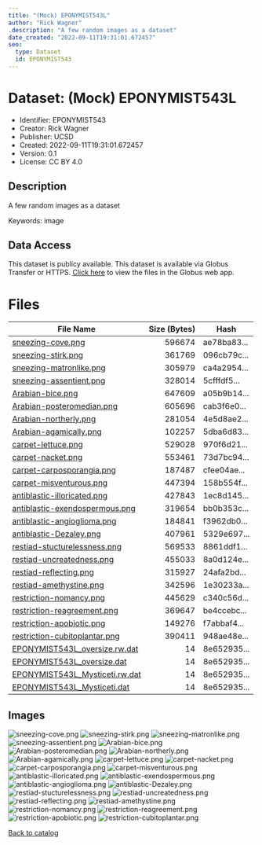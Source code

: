 ```yaml
---
title: "(Mock) EPONYMIST543L"
author: "Rick Wagner"
.description: "A few random images as a dataset"
date_created: "2022-09-11T19:31:01.672457"
seo:
  type: Dataset
  id: EPONYMIST543
---
```

# Dataset: (Mock) EPONYMIST543L
- Identifier: EPONYMIST543
- Creator: Rick Wagner
- Publisher: UCSD
- Created: 2022-09-11T19:31:01.672457
- Version: 0.1
- License: CC BY 4.0
## Description
A few random images as a dataset

Keywords: image
## Data Access
This dataset is publicy available.
This dataset is available via Globus Transfer or HTTPS.
[Click here](https://app.globus.org/file-manager?origin_id=6528bad5-bc02-497d-8a4f-a38547d0e72a&origin_path=/serverless/public/EPONYMIST543/) to view the files in the Globus web app.
# Files
|                                                                 File Name                                                                 |Size (Bytes)|   Hash    |
|-------------------------------------------------------------------------------------------------------------------------------------------|-----------:|-----------|
|[sneezing-cove.png](https://g-b0978f.0ed28.75bc.data.globus.org/serverless/public/EPONYMIST543/sneezing-cove.png)                          |      596674|ae78ba83...|
|[sneezing-stirk.png](https://g-b0978f.0ed28.75bc.data.globus.org/serverless/public/EPONYMIST543/sneezing-stirk.png)                        |      361769|096cb79c...|
|[sneezing-matronlike.png](https://g-b0978f.0ed28.75bc.data.globus.org/serverless/public/EPONYMIST543/sneezing-matronlike.png)              |      305979|ca4a2954...|
|[sneezing-assentient.png](https://g-b0978f.0ed28.75bc.data.globus.org/serverless/public/EPONYMIST543/sneezing-assentient.png)              |      328014|5cfffdf5...|
|[Arabian-bice.png](https://g-b0978f.0ed28.75bc.data.globus.org/serverless/public/EPONYMIST543/Arabian-bice.png)                            |      647609|a05b9b14...|
|[Arabian-posteromedian.png](https://g-b0978f.0ed28.75bc.data.globus.org/serverless/public/EPONYMIST543/Arabian-posteromedian.png)          |      605696|cab3f6e0...|
|[Arabian-northerly.png](https://g-b0978f.0ed28.75bc.data.globus.org/serverless/public/EPONYMIST543/Arabian-northerly.png)                  |      281054|4e5d8ae2...|
|[Arabian-agamically.png](https://g-b0978f.0ed28.75bc.data.globus.org/serverless/public/EPONYMIST543/Arabian-agamically.png)                |      102257|5dba6d83...|
|[carpet-lettuce.png](https://g-b0978f.0ed28.75bc.data.globus.org/serverless/public/EPONYMIST543/carpet-lettuce.png)                        |      529028|970f6d21...|
|[carpet-nacket.png](https://g-b0978f.0ed28.75bc.data.globus.org/serverless/public/EPONYMIST543/carpet-nacket.png)                          |      553461|73d7bc94...|
|[carpet-carposporangia.png](https://g-b0978f.0ed28.75bc.data.globus.org/serverless/public/EPONYMIST543/carpet-carposporangia.png)          |      187487|cfee04ae...|
|[carpet-misventurous.png](https://g-b0978f.0ed28.75bc.data.globus.org/serverless/public/EPONYMIST543/carpet-misventurous.png)              |      447394|158b554f...|
|[antiblastic-illoricated.png](https://g-b0978f.0ed28.75bc.data.globus.org/serverless/public/EPONYMIST543/antiblastic-illoricated.png)      |      427843|1ec8d145...|
|[antiblastic-exendospermous.png](https://g-b0978f.0ed28.75bc.data.globus.org/serverless/public/EPONYMIST543/antiblastic-exendospermous.png)|      319654|bb0b353c...|
|[antiblastic-angioglioma.png](https://g-b0978f.0ed28.75bc.data.globus.org/serverless/public/EPONYMIST543/antiblastic-angioglioma.png)      |      184841|f3962db0...|
|[antiblastic-Dezaley.png](https://g-b0978f.0ed28.75bc.data.globus.org/serverless/public/EPONYMIST543/antiblastic-Dezaley.png)              |      407961|5329e697...|
|[restiad-stucturelessness.png](https://g-b0978f.0ed28.75bc.data.globus.org/serverless/public/EPONYMIST543/restiad-stucturelessness.png)    |      569533|8861ddf1...|
|[restiad-uncreatedness.png](https://g-b0978f.0ed28.75bc.data.globus.org/serverless/public/EPONYMIST543/restiad-uncreatedness.png)          |      455033|8a0d124e...|
|[restiad-reflecting.png](https://g-b0978f.0ed28.75bc.data.globus.org/serverless/public/EPONYMIST543/restiad-reflecting.png)                |      315927|24afa2bd...|
|[restiad-amethystine.png](https://g-b0978f.0ed28.75bc.data.globus.org/serverless/public/EPONYMIST543/restiad-amethystine.png)              |      342596|1e30233a...|
|[restriction-nomancy.png](https://g-b0978f.0ed28.75bc.data.globus.org/serverless/public/EPONYMIST543/restriction-nomancy.png)              |      445629|c340c56d...|
|[restriction-reagreement.png](https://g-b0978f.0ed28.75bc.data.globus.org/serverless/public/EPONYMIST543/restriction-reagreement.png)      |      369647|be4ccebc...|
|[restriction-apobiotic.png](https://g-b0978f.0ed28.75bc.data.globus.org/serverless/public/EPONYMIST543/restriction-apobiotic.png)          |      149276|f7abbaf4...|
|[restriction-cubitoplantar.png](https://g-b0978f.0ed28.75bc.data.globus.org/serverless/public/EPONYMIST543/restriction-cubitoplantar.png)  |      390411|948ae48e...|
|[EPONYMIST543L_oversize.rw.dat](https://g-b0978f.0ed28.75bc.data.globus.org/serverless/public/EPONYMIST543/EPONYMIST543L_oversize.rw.dat)  |          14|8e652935...|
|[EPONYMIST543L_oversize.dat](https://g-b0978f.0ed28.75bc.data.globus.org/serverless/public/EPONYMIST543/EPONYMIST543L_oversize.dat)        |          14|8e652935...|
|[EPONYMIST543L_Mysticeti.rw.dat](https://g-b0978f.0ed28.75bc.data.globus.org/serverless/public/EPONYMIST543/EPONYMIST543L_Mysticeti.rw.dat)|          14|8e652935...|
|[EPONYMIST543L_Mysticeti.dat](https://g-b0978f.0ed28.75bc.data.globus.org/serverless/public/EPONYMIST543/EPONYMIST543L_Mysticeti.dat)      |          14|8e652935...|
## Images
![sneezing-cove.png](https://g-b0978f.0ed28.75bc.data.globus.org/serverless/public/EPONYMIST543/sneezing-cove.png) ![sneezing-stirk.png](https://g-b0978f.0ed28.75bc.data.globus.org/serverless/public/EPONYMIST543/sneezing-stirk.png) ![sneezing-matronlike.png](https://g-b0978f.0ed28.75bc.data.globus.org/serverless/public/EPONYMIST543/sneezing-matronlike.png) ![sneezing-assentient.png](https://g-b0978f.0ed28.75bc.data.globus.org/serverless/public/EPONYMIST543/sneezing-assentient.png) ![Arabian-bice.png](https://g-b0978f.0ed28.75bc.data.globus.org/serverless/public/EPONYMIST543/Arabian-bice.png) ![Arabian-posteromedian.png](https://g-b0978f.0ed28.75bc.data.globus.org/serverless/public/EPONYMIST543/Arabian-posteromedian.png) ![Arabian-northerly.png](https://g-b0978f.0ed28.75bc.data.globus.org/serverless/public/EPONYMIST543/Arabian-northerly.png) ![Arabian-agamically.png](https://g-b0978f.0ed28.75bc.data.globus.org/serverless/public/EPONYMIST543/Arabian-agamically.png) ![carpet-lettuce.png](https://g-b0978f.0ed28.75bc.data.globus.org/serverless/public/EPONYMIST543/carpet-lettuce.png) ![carpet-nacket.png](https://g-b0978f.0ed28.75bc.data.globus.org/serverless/public/EPONYMIST543/carpet-nacket.png) ![carpet-carposporangia.png](https://g-b0978f.0ed28.75bc.data.globus.org/serverless/public/EPONYMIST543/carpet-carposporangia.png) ![carpet-misventurous.png](https://g-b0978f.0ed28.75bc.data.globus.org/serverless/public/EPONYMIST543/carpet-misventurous.png) ![antiblastic-illoricated.png](https://g-b0978f.0ed28.75bc.data.globus.org/serverless/public/EPONYMIST543/antiblastic-illoricated.png) ![antiblastic-exendospermous.png](https://g-b0978f.0ed28.75bc.data.globus.org/serverless/public/EPONYMIST543/antiblastic-exendospermous.png) ![antiblastic-angioglioma.png](https://g-b0978f.0ed28.75bc.data.globus.org/serverless/public/EPONYMIST543/antiblastic-angioglioma.png) ![antiblastic-Dezaley.png](https://g-b0978f.0ed28.75bc.data.globus.org/serverless/public/EPONYMIST543/antiblastic-Dezaley.png) ![restiad-stucturelessness.png](https://g-b0978f.0ed28.75bc.data.globus.org/serverless/public/EPONYMIST543/restiad-stucturelessness.png) ![restiad-uncreatedness.png](https://g-b0978f.0ed28.75bc.data.globus.org/serverless/public/EPONYMIST543/restiad-uncreatedness.png) ![restiad-reflecting.png](https://g-b0978f.0ed28.75bc.data.globus.org/serverless/public/EPONYMIST543/restiad-reflecting.png) ![restiad-amethystine.png](https://g-b0978f.0ed28.75bc.data.globus.org/serverless/public/EPONYMIST543/restiad-amethystine.png) ![restriction-nomancy.png](https://g-b0978f.0ed28.75bc.data.globus.org/serverless/public/EPONYMIST543/restriction-nomancy.png) ![restriction-reagreement.png](https://g-b0978f.0ed28.75bc.data.globus.org/serverless/public/EPONYMIST543/restriction-reagreement.png) ![restriction-apobiotic.png](https://g-b0978f.0ed28.75bc.data.globus.org/serverless/public/EPONYMIST543/restriction-apobiotic.png) ![restriction-cubitoplantar.png](https://g-b0978f.0ed28.75bc.data.globus.org/serverless/public/EPONYMIST543/restriction-cubitoplantar.png) 

[Back to catalog](../)

